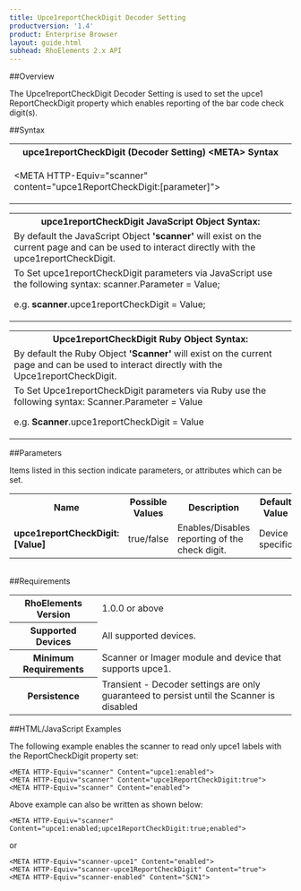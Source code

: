 ```yaml
---
title: Upce1reportCheckDigit Decoder Setting
productversion: '1.4'
product: Enterprise Browser
layout: guide.html
subhead: RhoElements 2.x API
---
```


##Overview

The Upce1reportCheckDigit Decoder Setting is used to set the upce1 ReportCheckDigit property which enables reporting of the bar code check digit(s).

##Syntax

<table class="re-table"><tr><th class="tableHeading">upce1reportCheckDigit (Decoder Setting) &lt;META&gt; Syntax
</th></tr><tr><td class="clsSyntaxCells clsOddRow"><p>&lt;META HTTP-Equiv="scanner" content="upce1ReportCheckDigit:[parameter]"&gt;</p></td></tr></table>
<table class="re-table"><tr><th class="tableHeading">upce1reportCheckDigit JavaScript Object Syntax:</th></tr><tr><td class="clsSyntaxCells clsOddRow">
By default the JavaScript Object <b>'scanner'</b> will exist on the current page and can be used to interact directly with the upce1reportCheckDigit.
</td></tr><tr><td class="clsSyntaxCells clsEvenRow">
To Set upce1reportCheckDigit parameters via JavaScript use the following syntax: scanner.Parameter = Value;
<P />e.g. <b>scanner</b>.upce1reportCheckDigit = Value;
</td></tr></table>
<table class="re-table"><tr><th class="tableHeading">Upce1reportCheckDigit Ruby Object Syntax:</th></tr><tr><td class="clsSyntaxCells clsOddRow">
By default the Ruby Object <b>'Scanner'</b> will exist on the current page and can be used to interact directly with the Upce1reportCheckDigit.
</td></tr><tr><td class="clsSyntaxCells clsEvenRow">
To Set Upce1reportCheckDigit parameters via Ruby use the following syntax: Scanner.Parameter = Value
<P />e.g. <b>Scanner</b>.upce1reportCheckDigit = Value
</td></tr></table>



##Parameters


Items listed in this section indicate parameters, or attributes which can be set.
<table class="re-table"><col width="20%" /><col width="20%" /><col width="38%" /><col width="22%" /><tr><th class="tableHeading">Name</th><th class="tableHeading">Possible Values</th><th class="tableHeading">Description</th><th class="tableHeading">Default Value</th></tr><tr><td class="clsSyntaxCells clsOddRow"><b>upce1reportCheckDigit:[Value]
</b></td><td class="clsSyntaxCells clsOddRow">true/false</td><td class="clsSyntaxCells clsOddRow">Enables/Disables reporting of the check digit.</td><td class="clsSyntaxCells clsOddRow">Device specific</td></tr></table>
<table class="re-table"><col width="78%" /><col width="8%" /><col width="1%" /><col width="5%" /><col width="1%" /><col width="5%" /><col width="2%" /></table>





##Requirements

<table class="re-table"><tr><th class="tableHeading">RhoElements Version</th><td class="clsSyntaxCell clsEvenRow">1.0.0 or above
</td></tr><tr><th class="tableHeading">Supported Devices</th><td class="clsSyntaxCell clsOddRow">All supported devices.</td></tr><tr><th class="tableHeading">Minimum Requirements</th><td class="clsSyntaxCell clsOddRow">Scanner or Imager module and device that supports upce1.</td></tr><tr><th class="tableHeading">Persistence</th><td class="clsSyntaxCell clsEvenRow">Transient - Decoder settings are only guaranteed to persist until the Scanner is disabled</td></tr></table>


##HTML/JavaScript Examples

The following example enables the scanner to read only upce1 labels with the ReportCheckDigit property set:

	<META HTTP-Equiv="scanner" Content="upce1:enabled">
	<META HTTP-Equiv="scanner" Content="upce1ReportCheckDigit:true">
	<META HTTP-Equiv="scanner" Content="enabled">
	
Above example can also be written as shown below:

	<META HTTP-Equiv="scanner" Content="upce1:enabled;upce1ReportCheckDigit:true;enabled">
	
or

	<META HTTP-Equiv="scanner-upce1" Content="enabled">
	<META HTTP-Equiv="scanner-upce1ReportCheckDigit" Content="true">
	<META HTTP-Equiv="scanner-enabled" Content="SCN1">
	





